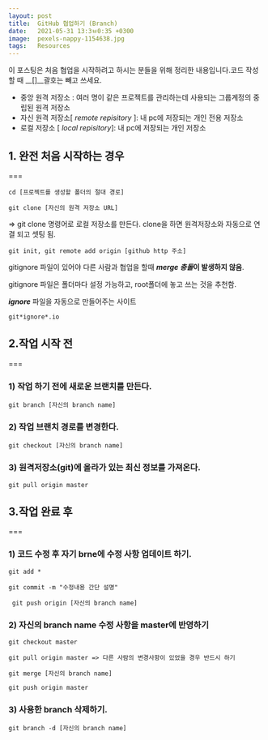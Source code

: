 ```yaml
---
layout: post
title:  GitHub 협업하기 (Branch)  
date:   2021-05-31 13:3ㅂ0:35 +0300
image:  pexels-nappy-1154638.jpg
tags:   Resources
---
```

 
이 포스팅은 처음 협업을 시작하려고 하시는 분들을 위해  정리한 내용입니다.코드 작성할 때 __[]__괄호는 빼고 쓰세요.

  + 중앙 원격 저장소 : 여러 명이 같은 프로젝트를 관리하는데 사용되는 그룹계정의 중립된 원격 저장소
  + 자신 원격 저장소[ _remote repisitory_ ]: 내 pc에 저장되는 개인 전용 저장소 
  + 로컬 저장소 [ _local repisitory_]: 내 pc에 저장되는 개인 저장소 

## 1.  완전 처음 시작하는 경우
===
```
cd [프로젝트를 생성할 폴더의 절대 경로]
```

```
git clone [자신의 원격 저장소 URL] 
```
=> git clone 명령어로 로컬 저장소를 만든다. clone을 하면 원격저장소와 자동으로 연결 되고 셋팅 됨.

```
git init, git remote add origin [github http 주소]  
```
gitignore 파일이 있어야 다른 사람과 협업을 할때 __*merge 충돌*이 발생하지 않음__.

gitignore 파일은 폴더마다 설정 가능하고, root폴더에 놓고 쓰는 것을 추천함.

__*ignore*__ 파일을 자동으로 만들어주는 사이트

```
git*ignore*.io
```

 

 

## 2.작업 시작 전 
===

### 1) 작업 하기 전에 새로운 브랜치를 만든다.

 ```
 git branch [자신의 branch name]
 ```

### 2) 작업 브랜치 경로를 변경한다.
  
```
git checkout [자신의 branch name]
 ```

### 3) 원격저장소(git)에 올라가 있는 최신 정보를 가져온다.

```
git pull origin master
```
## 3.작업 완료 후 
===

### 1) 코드 수정 후 자기 brne에 수정 사항 업데이트 하기.

```
git add *
```

``` 
git commit -m "수정내용 간단 설명"
```

```
 git push origin [자신의 branch name]
```
### 2) 자신의 branch name 수정 사항을 master에 반영하기 


```
git checkout master
```

```
git pull origin master => 다른 사람의 변경사항이 있었을 경우 반드시 하기
```

```
git merge [자신의 branch name]
```

```
git push origin master
```


### 3) 사용한 branch 삭제하기.

```
git branch -d [자신의 branch name]
```